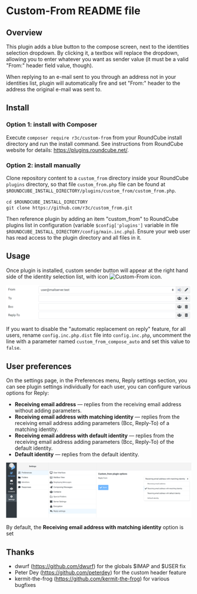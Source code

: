 Custom-From README file
=======================

Overview
--------

This plugin adds a blue button to the compose screen, next to the identities
selection dropdown. By clicking it, a textbox will replace the dropdown,
allowing you to enter whatever you want as sender value (it must be a valid
"From:" header field value, though).

When replying to an e-mail sent to you through an address not in your
identities list, plugin will automatically fire and set "From:" header to the
address the original e-mail was sent to.


Install
-------

### Option 1: install with Composer

Execute `composer require r3c/custom-from` from your RoundCube install
directory and run the install command. See instructions from RoundCube website
for details: https://plugins.roundcube.net/.

### Option 2: install manually

Clone repository content to a `custom_from` directory inside your RoundCube
`plugins` directory, so that file `custom_from.php` file can be found at
`$ROUNDCUBE_INSTALL_DIRECTORY/plugins/custom_from/custom_from.php`.

    cd $ROUNDCUBE_INSTALL_DIRECTORY
    git clone https://github.com/r3c/custom_from.git

Then reference plugin by adding an item "custom_from" to RoundCube plugins list
in configuration (variable `$config['plugins']` variable in file
`$ROUNDCUBE_INSTALL_DIRECTORY/config/main.inc.php`). Ensure your web user has
read access to the plugin directory and all files in it.


Usage
-----

Once plugin is installed, custom sender button will appear at the right
hand side of the identity selection list, with icon ![Custom-From icon](images/custom_from_on.png).

![Reply Fields](screenshots/reply_fields.png)

If you want to disable the "automatic replacement on reply" feature, for all users, rename
`config.inc.php.dist` file into `config.inc.php`, uncomment the line with a
parameter named `custom_from_compose_auto` and set this value to `false`.

User preferences
-----

On the settings page, in the Preferences menu, Reply settings section,
you can see plugin settings individually for each user,
you can configure various options for Reply:

- **Receiving email address** — replies from the receiving email address without adding parameters.
- **Receiving email address with matching identity** — replies from the receiving email address adding parameters (Bcc, Reply-To) of a matching identity.
- **Receiving email address with default identity** — replies from the receiving email address adding parameters (Bcc, Reply-To) of the default identity.
- **Default identity** — replies from the default identity.

![Reply settings screenshot](screenshots/settings.png)

By default, the **Receiving email address with matching identity** option is set

Thanks
------

- dwurf (https://github.com/dwurf) for the globals $IMAP and $USER fix
- Peter Dey (https://github.com/peterdey) for the custom header feature
- kermit-the-frog (https://github.com/kermit-the-frog) for various bugfixes

